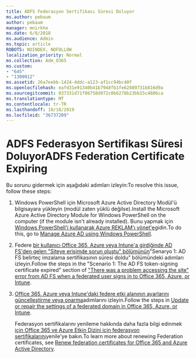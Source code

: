 ```yaml
---
title: ADFS Federasyon Sertifikası Süresi Doluyor
ms.author: pebaum
author: pebaum
manager: mnirkhe
ms.date: 6/8/2018
ms.audience: Admin
ms.topic: article
ROBOTS: NOINDEX, NOFOLLOW
localization_priority: Normal
ms.collection: Adm_O365
ms.custom:
- "645"
- "1300012"
ms.assetid: 26a7eebb-1424-4ddc-a123-af1cc94bc40f
ms.openlocfilehash: eafd31e91340b41b7948fb1fe62889731b816d9a
ms.sourcegitcommit: 037331d71f06750d972c0b6278b23bb15c4806ca
ms.translationtype: MT
ms.contentlocale: tr-TR
ms.lasthandoff: 10/18/2019
ms.locfileid: "36737209"
---
```

# <a name="adfs-federation-certificate-expiring"></a><span data-ttu-id="b9846-102">ADFS Federasyon Sertifikası Süresi Doluyor</span><span class="sxs-lookup"><span data-stu-id="b9846-102">ADFS Federation Certificate Expiring</span></span>

<span data-ttu-id="b9846-103">Bu sorunu gidermek için aşağıdaki adımları izleyin:</span><span class="sxs-lookup"><span data-stu-id="b9846-103">To resolve this issue, follow these steps:</span></span>
  
1. <span data-ttu-id="b9846-104">Windows PowerShell için Microsoft Azure Active Directory Modül'ü bilgisayara yükleyin (modül zaten yüklü değilse).</span><span class="sxs-lookup"><span data-stu-id="b9846-104">Install the Microsoft Azure Active Directory Module for Windows PowerShell on the computer (if the module isn't already installed).</span></span> <span data-ttu-id="b9846-105">Bunu yapmak için [Windows PowerShell'i kullanarak Azure REKLAM'ı yönet'e](https://aka.ms/aadposh)gidin.</span><span class="sxs-lookup"><span data-stu-id="b9846-105">To do this, go to [Manage Azure AD using Windows PowerShell](https://aka.ms/aadposh).</span></span>

2. <span data-ttu-id="b9846-106">Federe [bir kullanıcı Office 365, Azure veya Intune'a girdiğinde AD FS'den gelen "Siteye erişimde sorun oluştu" bölümünün](https://support.microsoft.com/help/2713898/there-was-a-problem-accessing-the-site-error-from-ad-fs-when-a-federat)"Senaryo 1: AD FS belirteç imzalama sertifikasının süresi doldu" bölümündeki adımları izleyin.</span><span class="sxs-lookup"><span data-stu-id="b9846-106">Follow the steps in the "Scenario 1: The AD FS token-signing certificate expired" section of ["There was a problem accessing the site" error from AD FS when a federated user signs in to Office 365, Azure, or Intune](https://support.microsoft.com/help/2713898/there-was-a-problem-accessing-the-site-error-from-ad-fs-when-a-federat).</span></span>

3. <span data-ttu-id="b9846-107">[Office 365, Azure veya Intune'daki federe etki alanının ayarlarını güncelleştirme veya onarma](https://docs.microsoft.com/office365/troubleshoot/security/update-federated-domain-office-365)adımlarını izleyin.</span><span class="sxs-lookup"><span data-stu-id="b9846-107">Follow the steps in [Update or repair the settings of a federated domain in Office 365, Azure, or Intune](https://docs.microsoft.com/office365/troubleshoot/security/update-federated-domain-office-365).</span></span>

    <span data-ttu-id="b9846-108">Federasyon sertifikalarını yenileme hakkında daha fazla bilgi edinmek [için Office 365 ve Azure Etkin Dizini için federasyon sertifikalarını](https://docs.microsoft.com/azure/active-directory/connect/active-directory-aadconnect-o365-certs)yenile'ye bakın.</span><span class="sxs-lookup"><span data-stu-id="b9846-108">To learn more about renewing Federation certificates, see [Renew federation certificates for Office 365 and Azure Active Directory](https://docs.microsoft.com/azure/active-directory/connect/active-directory-aadconnect-o365-certs).</span></span>
